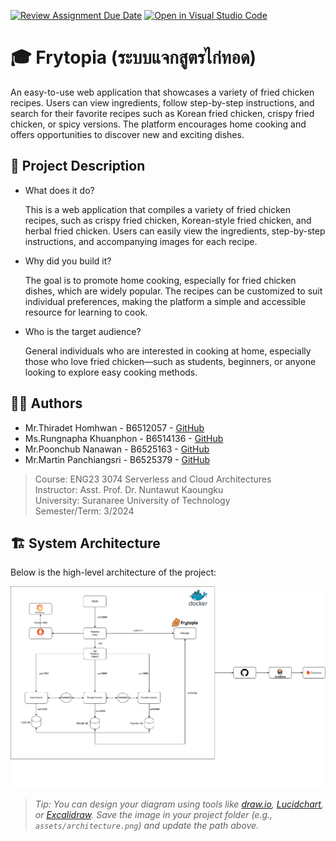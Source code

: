 [![Review Assignment Due Date](https://classroom.github.com/assets/deadline-readme-button-22041afd0340ce965d47ae6ef1cefeee28c7c493a6346c4f15d667ab976d596c.svg)](https://classroom.github.com/a/SgPtMhMI)
[![Open in Visual Studio Code](https://classroom.github.com/assets/open-in-vscode-2e0aaae1b6195c2367325f4f02e2d04e9abb55f0b24a779b69b11b9e10269abc.svg)](https://classroom.github.com/online_ide?assignment_repo_id=19462154&assignment_repo_type=AssignmentRepo)
# 🎓 Frytopia (ระบบแจกสูตรไก่ทอด)

  An easy-to-use web application that showcases a variety of fried chicken recipes. Users can view ingredients, follow step-by-step instructions, and search for their favorite recipes such as Korean fried chicken, crispy fried chicken, or spicy versions. The platform encourages home cooking and offers opportunities to discover new and exciting dishes.

## 📝 Project Description
  - What does it do?
    
    This is a web application that compiles a variety of fried chicken recipes, such as crispy fried chicken, Korean-style fried chicken, and herbal fried chicken. Users can easily view the ingredients, step-by-step instructions, and accompanying images for each recipe.
    
  - Why did you build it?
    
    The goal is to promote home cooking, especially for fried chicken dishes, which are widely popular. The recipes can be customized to suit individual preferences, making the platform a simple and accessible resource for learning to cook.
    
  - Who is the target audience?
    
    General individuals who are interested in cooking at home, especially those who love fried chicken—such as students, beginners, or anyone looking to explore easy cooking methods.

## 🧑‍💻 Authors

- Mr.Thiradet Homhwan - B6512057 - [GitHub](https://github.com/NumberBoneNaja)
- Ms.Rungnapha Khuanphon - B6514136 - [GitHub](https://github.com/Rungnaphaaa)
- Mr.Poonchub Nanawan - B6525163 - [GitHub](https://github.com/Poonchub)
- Mr.Martin Panchiangsri - B6525379 - [GitHub](https://github.com/Martinnezsavemaiwai)

> Course: ENG23 3074 Serverless and Cloud Architectures  
> Instructor: Asst. Prof. Dr. Nuntawut Kaoungku  
> University: Suranaree University of Technology  
> Semester/Term: 3/2024

## 🏗️ System Architecture

Below is the high-level architecture of the project:

![Architecture Diagram](assets/architecture.png)

> _Tip: You can design your diagram using tools like [draw.io](https://draw.io), [Lucidchart](https://lucidchart.com), or [Excalidraw](https://excalidraw.com). Save the image in your project folder (e.g., `assets/architecture.png`) and update the path above._

